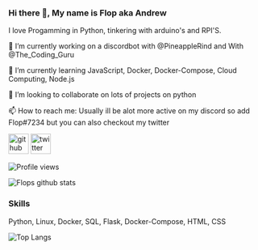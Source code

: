 ### Hi there 👋, My name is Flop aka Andrew 

I love Progamming in Python, tinkering with arduino's and RPI'S.

🔭 I’m currently working on a discordbot with @PineappleRind and With @The_Coding_Guru

🌱 I’m currently learning JavaScript, Docker, Docker-Compose, Cloud Computing, Node.js

👯 I’m looking to collaborate on lots of projects on python

📫 How to reach me: Usually ill be alot more active on my discord so add Flop#7234 but you can also checkout my twitter


[<img src='https://cdn.jsdelivr.net/npm/simple-icons@3.0.1/icons/github.svg' alt='github' height='40'>](https://github.com/FFlop)  [<img src='https://cdn.jsdelivr.net/npm/simple-icons@3.0.1/icons/twitter.svg' alt='twitter' height='40'>](https://twitter.com/Flop)  


![Profile views](https://gpvc.arturio.dev/FFlop)



![Flops github stats](https://github-readme-stats.vercel.app/api?username=FFlop&show_icons=true&theme=merko)


### Skills

Python, Linux, Docker, SQL, Flask, Docker-Compose, HTML, CSS

![Top Langs](https://github-readme-stats.vercel.app/api/top-langs/?username=FFlop&hide=javascript,html)


